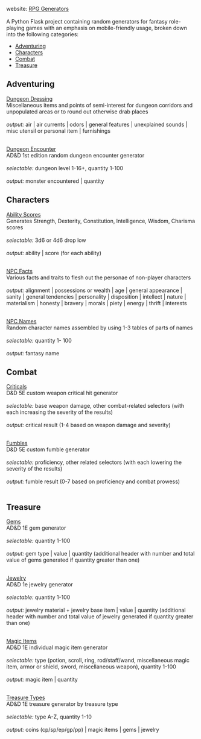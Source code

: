 website: [RPG Generators](https://jtalway.pythonanywhere.com/)
\
\
A Python Flask project containing random generators for fantasy role-playing games with an emphasis on mobile-friendly usage, broken down into the following categories:

- [Adventuring](#adventuring)
- [Characters](#characters)
- [Combat](#combat)
- [Treasure](#treasure)

## <a id="adventuring">Adventuring</a>

[Dungeon Dressing](https://jtalway.pythonanywhere.com/dungeondressing.html)<br>Miscellaneous items and points of semi-interest for dungeon corridors and unpopulated areas or to round out otherwise drab places<br><br>*output:* air | air currents | odors | general features | unexplained sounds | misc utensil or personal item | furnishings<br><br>

[Dungeon Encounter](https://jtalway.pythonanywhere.com/dungeonencounter.html) <br>AD&D 1st edition random dungeon encounter generator<br><br>*selectable:* dungeon level 1-16+, quantity 1-100<br><br>*output:* monster encountered | quantity

## <a id="characters">Characters</a>

[Ability Scores](https://jtalway.pythonanywhere.com/abilityscore.html) <br>Generates Strength, Dexterity, Constitution, Intelligence, Wisdom, Charisma scores<br><br>*selectable:*  3d6 or 4d6 drop low<br><br>*output:* ability | score (for each ability)<br><br>

[NPC Facts](https://jtalway.pythonanywhere.com/npcfacts.html) <br>Various facts and traits to flesh out the personae of non-player characters<br><br>*output:* alignment | possessions or wealth | age | general appearance | sanity | general tendencies | personality | disposition | intellect | nature | materialism | honesty | bravery | morals | piety | energy | thrift | interests<br><br>

[NPC Names](https://jtalway.pythonanywhere.com/npcname.html)<br> Random character names assembled by using 1-3 tables of parts of names<br><br>*selectable:*  quantity 1- 100<br><br>*output:* fantasy name

## <a id="combat">Combat</a>

[Criticals](https://jtalway.pythonanywhere.com/critical.html) <br>D&D 5E custom weapon critical hit generator<br><br>*selectable:*  base weapon damage, other combat-related selectors (with each increasing the severity of the results)<br><br>*output:* critical result (1-4 based on weapon damage and severity)<br><br>

[Fumbles](https://jtalway.pythonanywhere.com/fumble.html) <br>D&D 5E custom fumble generator<br><br>*selectable:*  proficiency, other related selectors (with each lowering the severity of the results)<br><br>*output:* fumble result (0-7 based on proficiency and combat prowess)<br><br>

## <a id="treasure">Treasure</a>

[Gems](https://jtalway.pythonanywhere.com/gem.html) <br>AD&D 1E gem generator<br><br>*selectable:* quantity 1-100<br><br>*output:* gem type | value | quantity (additional header with number and total value of gems generated if quantity greater than one)<br><br>

[Jewelry](https://jtalway.pythonanywhere.com/jewelry.html) <br>AD&D 1e jewelry generator<br><br>*selectable:* quantity 1-100<br><br>*output:* jewelry material + jewelry base item | value | quantity (additional header with number and total value of jewelry generated if quantity greater than one)
<br><br>

[Magic Items](https://jtalway.pythonanywhere.com/magicitem.html) <br>AD&D 1E individual magic item generator<br><br>*selectable:*  type (potion, scroll, ring, rod/staff/wand, miscellaneous magic item, armor or shield, sword, miscellaneous weapon), quantity 1-100 <br><br>*output:* magic item | quantity<br><br>

[Treasure Types](https://jtalway.pythonanywhere.com/treasuretype.html) <br>AD&D 1E treasure generator by treasure type<br><br>*selectable:*  type A-Z, quantity 1-10<br><br>*output:* coins (cp/sp/ep/gp/pp) | magic items | gems | jewelry

